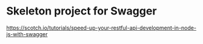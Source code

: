 # Skeleton project for Swagger
https://scotch.io/tutorials/speed-up-your-restful-api-development-in-node-js-with-swagger
